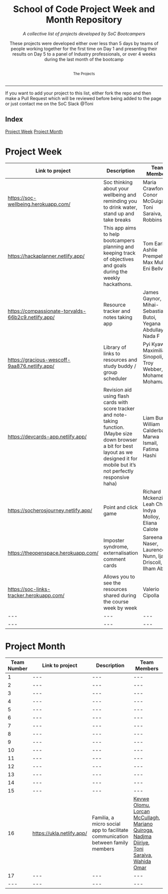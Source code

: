 <div align="center">
    <h1>School of Code Project Week and Month Repository</h1>
    <i>A collective list of projects developed by SoC Bootcampers</i>
    <p>These projects were developed either over less than 5 days by teams of people working together for the first time on Day 1 and presenting their results on Day 5 to a panel of Industry professionals, or over 4 weeks during the last month of the bootcamp</p>
</div>

<br />



<div align="center">
    <sub>The Projects</sub>
    </div><br />

---
If you want to add your project to this list, either fork the repo and then make a Pull Request which will be reviewed before being added to the page or just contact me on the SoC Slack @Toni


## Index
[Project Week](#Project-Week)
[Project Month](#Project-Month)



# Project Week

Link to project | Description | Team Members|
|---|---|---|
|https://soc-wellbeing.herokuapp.com/|Soc thinking about your wellbeing and reminding you to drink water, stand up and take breaks| Maria Crawford, Conor McGuigan, Toni Saraiva, Guy Robbins|
|https://hackaplanner.netlify.app/|This app aims to help bootcampers planning and keeping track of objectives and goals during the weekly hackathons.| Tom Earl, Ashlie Prempeh, Max Muller, Eni Bellver|
|https://compassionate-torvalds-66b2c9.netlify.app/|Resource tracker and notes taking app|James Gaynor, Mihai-Sebastian Butoi, Yegana Abdullayeva, Nada F|
|https://gracious-wescoff-9aa876.netlify.app/|Library of links to resources and study buddy / group scheduler|Pyi Kyaw, Maximiliano Sinopoli, Troy Webber, Mohamed Mohamud|
|https://devcards-app.netlify.app/|Revision aid using flash cards with score tracker and note-taking function. (Maybe size down browser a bit for best layout as we designed it for mobile but it’s not perfectly responsive haha)|Liam Burton, William Calderbank, Marwa Ismail, Fatima Hashi|
|https://socherosjourney.netlify.app/|Point and click game|Richard Mckenzie, Leah Chen, Indya Molloy, Eliana Calote|
|https://theopenspace.herokuapp.com/|Imposter syndrome, externalisation comment cards|Sareena Naser, Laurence Nunn, Ijaz Driscoll, Ilham Abdi|
|https://soc-links-tracker.herokuapp.com/|Allows you to see the resources shared during the course week by week|Valerio Cipolla|
|---|---|---|
|---|---|---|


# Project Month

Team Number | Link to project | Description | Team Members|
|---|---|---|---|
| 1 |---|---|---|
| 2 |---|---|---|
| 3 |---|---|---|
| 4 |---|---|---|
| 5 |---|---|---|
| 6 |---|---|---|
| 7 |---|---|---|
| 8 |---|---|---|
| 9 |---|---|---|
| 10 |---|---|---|
| 11 |---|---|---|
| 12 |---|---|---|
| 13 |---|---|---|
| 14 |---|---|---|
| 15 |---|---|---|
| 16 |https://ukla.netlify.app/|Familia, a micro social app to facilitate communication between family members| [Kevwe Olomu](https://github.com/kevweolomu), [Lorcan McCullagh](https://github.com/lorcanmc), [Mariano Quiroga](https://github.com/marianoeq), [Nadjma Diiriye](https://github.com/Najmadiiriye), [Toni Saraiva](https://github.com/Tonisaraiva), [Wahida Omar](https://github.com/wahidaomar)|
| 17 |---|---|---|
|---|---|---|---|
